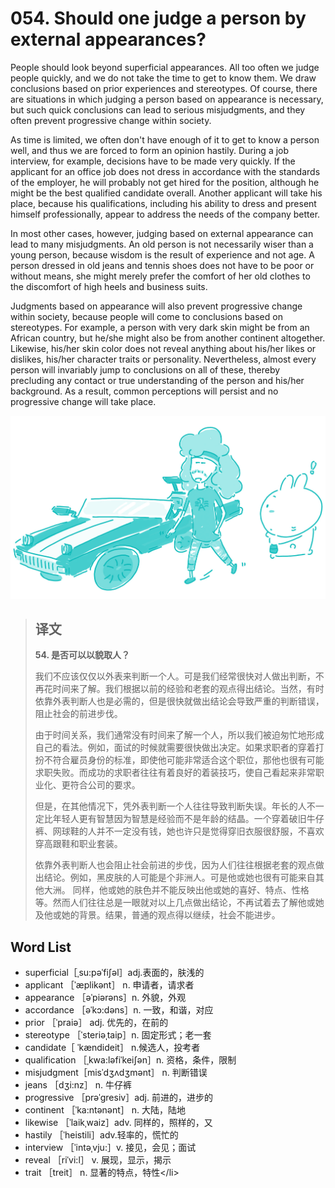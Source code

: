 # 054. Should one judge a person by external appearances?

People should look beyond superficial appearances. All too often we judge people quickly, and we do not take the time to get to know them. We draw conclusions based on prior experiences and stereotypes. Of course, there are situations in which judging a person based on appearance is necessary, but such quick conclusions can lead to serious misjudgments, and they often prevent progressive change within society.

As time is limited, we often don't have enough of it to get to know a person well, and thus we are forced to form an opinion hastily. During a job interview, for example, decisions have to be made very quickly. If the applicant for an office job does not dress in accordance with the standards of the employer, he will probably not get hired for the position, although he might be the best qualified candidate overall. Another applicant will take his place, because his qualifications, including his ability to dress and present himself professionally, appear to address the needs of the company better.

In most other cases, however, judging based on external appearance can lead to many misjudgments. An old person is not necessarily wiser than a young person, because wisdom is the result of experience and not age. A person dressed in old jeans and tennis shoes does not have to be poor or without means, she might merely prefer the comfort of her old clothes to the discomfort of high heels and business suits.

Judgments based on appearance will also prevent progressive change within society, because people will come to conclusions based on stereotypes. For example, a person with very dark skin might be from an African country, but he/she might also be from another continent altogether. Likewise, his/her skin color does not reveal anything about his/her likes or dislikes, his/her character traits or personality. Nevertheless, almost every person will invariably jump to conclusions on all of these, thereby precluding any contact or true understanding of the person and his/her background. As a result, common perceptions will persist and no progressive change will take place.

![](.gitbook/assets/toefl-ibt-high-score-essays-054.jpg)

> ## 译文
>
> **54. 是否可以以貌取人？**
>
> 我们不应该仅仅以外表来判断一个人。可是我们经常很快对人做出判断，不再花时间来了解。我们根据以前的经验和老套的观点得出结论。当然，有时依靠外表判断人也是必需的，但是很快就做出结论会导致严重的判断错误，阻止社会的前进步伐。
>
> 由于时间关系，我们通常没有时间来了解一个人，所以我们被迫匆忙地形成自己的看法。例如，面试的时候就需要很快做出决定。如果求职者的穿着打扮不符合雇员身份的标准，即使他可能非常适合这个职位，那他也很有可能求职失败。而成功的求职者往往有着良好的着装技巧，使自己看起来非常职业化、更符合公司的要求。
>
> 但是，在其他情况下，凭外表判断一个人往往导致判断失误。年长的人不一定比年轻人更有智慧因为智慧是经验而不是年龄的结晶。一个穿着破旧牛仔裤、网球鞋的人并不一定没有钱，她也许只是觉得穿旧衣服很舒服，不喜欢穿高跟鞋和职业套装。
>
> 依靠外表判断人也会阻止社会前进的步伐，因为人们往往根据老套的观点做出结论。例如，黑皮肤的人可能是个非洲人。可是他或她也很有可能来自其他大洲。 同样，他或她的肤色并不能反映出他或她的喜好、特点、性格等。然而人们往往总是一眼就对以上几点做出结论，不再试着去了解他或她及他或她的背景。结果，普通的观点得以继续，社会不能进步。

## Word List

* superficial［ˌsu:pəˈfiʃəl］adj.表面的，肤浅的
* applicant ［ˈæplikənt］ n. 申请者，请求者
* appearance ［əˈpiərəns］n. 外貌，外观
* accordance ［əˈkɔ:dəns］n. 一致，和谐，对应
* prior ［ˈpraiə］ adj. 优先的，在前的
* stereotype ［ˈsteriəˌtaip］n. 固定形式；老一套
* candidate［ ˈkændideit］ n.候选人，投考者
* qualification ［ˌkwa:ləfiˈkeiʃən］n. 资格，条件，限制
* misjudgment［misˈdʒʌdʒmənt］ n. 判断错误
* jeans ［dʒi:nz］ n. 牛仔裤
* progressive ［prəˈgresiv］adj. 前进的，进步的
* continent ［ˈka:ntənənt］ n. 大陆，陆地
* likewise ［ˈlaikˌwaiz］adv. 同样的，照样的，又
* hastily ［ˈheistili］adv.轻率的，慌忙的
* interview ［ˈintəˌvju:］v. 接见，会见；面试
* reveal ［riˈvi:l］ v. 展现，显示，揭示
* trait ［treit］ n. 显著的特点，特性&lt;/li&gt;

